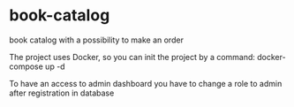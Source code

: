 # book-catalog
book catalog with a possibility to make an order

The project uses Docker, so you can init the project by a command: docker-compose up -d

To have an access to admin dashboard you have to change a role to admin after registration in database

